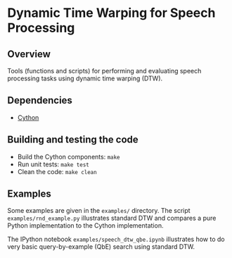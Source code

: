Dynamic Time Warping for Speech Processing
==========================================

Overview
--------
Tools (functions and scripts) for performing and evaluating speech processing
tasks using dynamic time warping (DTW).


Dependencies
------------
- [Cython](http://cython.org/)


Building and testing the code
-----------------------------
- Build the Cython components: `make`
- Run unit tests: `make test`
- Clean the code: `make clean`


Examples
--------
Some examples are given in the `examples/` directory. The script
`examples/rnd_example.py` illustrates standard DTW and compares a pure Python
implementation to the Cython implementation.

The IPython notebook `examples/speech_dtw_qbe.ipynb` illustrates how to do very
basic query-by-example (QbE) search using standard DTW. 
